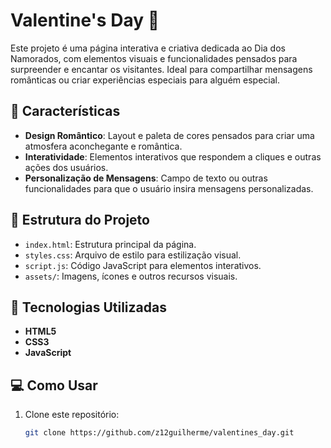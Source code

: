 # Valentine's Day 💖

Este projeto é uma página interativa e criativa dedicada ao Dia dos Namorados, com elementos visuais e funcionalidades pensados para surpreender e encantar os visitantes. Ideal para compartilhar mensagens românticas ou criar experiências especiais para alguém especial.

## 🎨 Características

- **Design Romântico**: Layout e paleta de cores pensados para criar uma atmosfera aconchegante e romântica.
- **Interatividade**: Elementos interativos que respondem a cliques e outras ações dos usuários.
- **Personalização de Mensagens**: Campo de texto ou outras funcionalidades para que o usuário insira mensagens personalizadas.

## 📂 Estrutura do Projeto

- `index.html`: Estrutura principal da página.
- `styles.css`: Arquivo de estilo para estilização visual.
- `script.js`: Código JavaScript para elementos interativos.
- `assets/`: Imagens, ícones e outros recursos visuais.

## 🚀 Tecnologias Utilizadas

- **HTML5**
- **CSS3**
- **JavaScript**

## 💻 Como Usar

1. Clone este repositório:
   ```bash
   git clone https://github.com/z12guilherme/valentines_day.git

